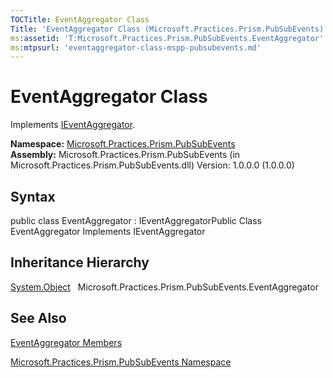 ```yaml
---
TOCTitle: EventAggregator Class
Title: 'EventAggregator Class (Microsoft.Practices.Prism.PubSubEvents)'
ms:assetid: 'T:Microsoft.Practices.Prism.PubSubEvents.EventAggregator'
ms:mtpsurl: 'eventaggregator-class-mspp-pubsubevents.md'
---
```


# EventAggregator Class

Implements [IEventAggregator](/patterns-practices/reference/bindablebase-class-mspp-mvvm).

**Namespace:** [Microsoft.Practices.Prism.PubSubEvents](/patterns-practices/reference/mspp-mvvm-namespace)
**Assembly:** Microsoft.Practices.Prism.PubSubEvents (in Microsoft.Practices.Prism.PubSubEvents.dll) Version: 1.0.0.0 (1.0.0.0)

## Syntax
public class EventAggregator : IEventAggregatorPublic Class EventAggregator Implements IEventAggregator

## Inheritance Hierarchy

[System.Object](http://msdn.microsoft.com/en-us/library/e5kfa45b)
  Microsoft.Practices.Prism.PubSubEvents.EventAggregator

## See Also
[EventAggregator Members](https://msdn.microsoft.com/allmembers.t:microsoft.practices.prism.pubsubevents.eventaggregator)

[Microsoft.Practices.Prism.PubSubEvents Namespace](/patterns-practices/reference/mspp-mvvm-namespace)
